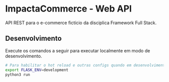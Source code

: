 # ImpactaCommerce - Web API

API REST para o e-commerce fictício da disciplica Framework Full Stack.

## Desenvolvimento

Execute os comandos a seguir para executar localmente em modo de desenvolvimento.

```sh
# Para habilitar o hot reload e outras configs quando em desenvolvimento
export FLASK_ENV=development
python3 run
```